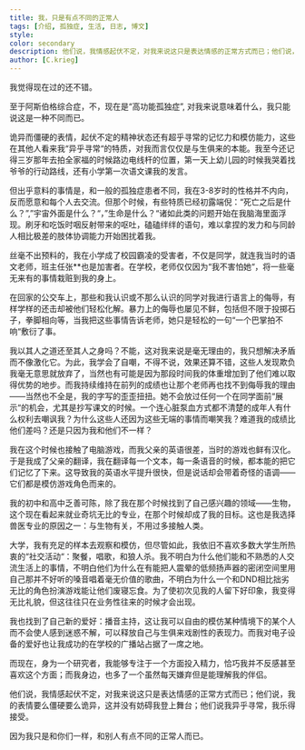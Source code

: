 ```yaml
---
title: 我，只是有点不同的正常人
tags: [介绍, 孤独症, 生活, 日志, 博文]
style: 
color: secondary
description: 他们说，我情感起伏不定，对我来说这只是表达情感的正常方式而已；他们说，我的表情要么僵硬要么诡异，这并没有妨碍我登上舞台；他们说我异乎寻常，我乐得接受。因为我只是和你们一样，和别人有点不同的正常人而已。
author: [C.krieg]
---
```


我觉得现在过的还不错。

至于阿斯伯格综合症，不，现在是“高功能孤独症”, 对我来说意味着什么，我只能说这是一种不同而已。

诡异而僵硬的表情，起伏不定的精神状态还有超乎寻常的记忆力和模仿能力，这些在其他人看来我“异乎寻常“的特质，对我而言仅仅是与生俱来的本能。我至今还记得三岁那年去拍全家福的时候路边电线杆的位置，第一天上幼儿园的时候我哭着找爷爷的行动路线，还有小学第一次语文课我的发言。

但出乎意料的事情是，和一般的孤独症患者不同，我在3-8岁时的性格并不内向，反而愿意和每个人去交流。但那个时候，有些特质已经初露端倪：“死亡之后是什么？”,”宇宙外面是什么？“，”生命是什么？“诸如此类的问题开始在我脑海里面浮现。刷牙和吃饭时咽反射带来的呕吐，磕磕绊绊的语句，难以拿捏的发力和与同龄人相比极差的肢体协调能力开始困扰着我。

丝毫不出预料的，我在小学成了校园霸凌的受害者，不仅是同学，就连我当时的语文老师，班主任张**也是加害者。在学校，老师仅仅因为“我不害怕她“，将一些毫无来有的事情栽赃到我的身上。

在回家的公交车上，那些和我认识或不那么认识的同学对我进行语言上的侮辱，有样学样的还击却被他们轻松化解。暴力上的侮辱也屡见不鲜，包括但不限于投掷石子，拳脚相向等，当我把这些事情告诉老师，她只是轻松的一句“一个巴掌拍不响“敷衍了事。

我以其人之道还至其人之身吗？不能，这对我来说是毫无理由的，我只想解决矛盾而不像激化它。为此，我学会了自嘲，不得不说，效果还算不错，这些人发现欺负我毫无意思就放弃了，当然也有可能是因为那段时间我的体重增加到了他们难以取得优势的地步。而我持续维持在前列的成绩也让那个老师再也找不到侮辱我的理由——当然也不全是，我的字写的歪歪扭扭。她不会放过任何一个在同学面前“展示“的机会，尤其是抄写课文的时候。一个连心脏泵血方式都不清楚的成年人有什么权利去嘲讽我？为什么这些人还因为这些无端的事情而嘲笑我？难道我的成绩比他们差吗？还是只因为我和他们不一样？

我在这个时候也接触了电脑游戏，而我父亲的英语很差，当时的游戏也鲜有汉化。于是我成了父亲的翻译，我在翻译每一个文本，每一条语音的时候，都本能的把它们记忆了下来。这导致我的英语水平提升很快，但是说话却会带着奇怪的语调——它们都是模仿游戏角色而来的。

我的初中和高中乏善可陈，除了我在那个时候找到了自己感兴趣的领域——生物，这个现在看起来就业奇坑无比的专业，在那个时候却成了我的目标。这也是我选择兽医专业的原因之一：与生物有关，不用过多接触人类。

大学，我有充足的样本去观察和模仿，但尽管如此，我依旧不喜欢多数大学生所热衷的“社交活动“：聚餐，唱歌，和狼人杀。我不明白为什么他们能和不熟悉的人交流生活上的事情，不明白他们为什么在有能把人震晕的低频扬声器的密闭空间里用自己那并不好听的嗓音唱着毫无价值的歌曲，不明白为什么一个和DND相比拙劣无比的角色扮演游戏能让他们废寝忘食。为了使初次见我的人留下好印象，我变得无比礼貌，但这往往只在业务性往来的时候才会出现。

我也找到了自己新的爱好：播音主持，这让我可以自由的模仿某种情境下的某个人而不会使人感到迷惑不解，可以释放自己与生俱来戏剧性的表现力。而我对电子设备的爱好也让我成功的在学校的广播站占据了一席之地。

而现在，身为一个研究者，我能够专注于一个方面投入精力，恰巧我并不反感甚至喜欢这个方面；而我身边，也多了一个虽然每天嫌弃但是能理解我的伴侣。

他们说，我情感起伏不定，对我来说这只是表达情感的正常方式而已；他们说，我的表情要么僵硬要么诡异，这并没有妨碍我登上舞台；他们说我异乎寻常，我乐得接受。

因为我只是和你们一样，和别人有点不同的正常人而已。